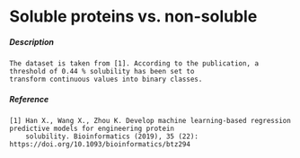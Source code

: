 # Soluble proteins vs. non-soluble

##### Description 

    The dataset is taken from [1]. According to the publication, a threshold of 0.44 % solubility has been set to 
    transform continuous values into binary classes.
    
##### Reference

    [1] Han X., Wang X., Zhou K. Develop machine learning-based regression predictive models for engineering protein 
        solubility. Bioinformatics (2019), 35 (22): https://doi.org/10.1093/bioinformatics/btz294
  